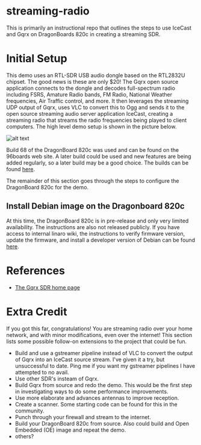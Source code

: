 # streaming-radio
This is primarily an instructional repo that outlines the steps to use IceCast and Gqrx on DragonBoards 820c in creating a streaming SDR.

# Initial Setup
This demo uses an RTL-SDR USB audio dongle based on the RTL2832U chipset. The good news is these are only $20! The Gqrx open source application connects to the dongle and decodes full-spectrum radio including FSRS, Amature Radio bands, FM Radio, National Weather frequencies, Air Traffic control, and more.   It then leverages the streaming UDP output of Gqrx, uses VLC to convert this to Ogg and sends it to the open source streaming audio server application IceCast, creating a streaming radio that streams the radio frequencies being played to client computers.   The high level demo setup is shown in the picture below.

![alt text](Images/Qualcomm-DragonBoard-820cStreamingRadioDemo.jpg "Demo Setup")

Build 68 of the DragonBoard 820c was used and can be found on the 96boards web site.  A later build could be used and new features are being added regularly, so a later build may be a good choice. The builds can be found [here](http://builds.96boards.org/snapshots/dragonboard820c/linaro/debian/).

The remainder of this section goes through the steps to configure the DragonBoard 820c for the demo.

## Install Debian image on the Dragonboard 820c 
At this time, the DragonBoard 820c is in pre-release and only very limited availability.  The instructions are also not released publicly.  If you have access to internal linaro wiki, the instructions to verify firmware version, update the firmware, and install a developer version of Debian can be found [here](https://wiki.linaro.org/Internal/QCOM/DragonBoard-820c).  

# References
* [The Gqrx SDR home page](http://gqrx.dk/)


# Extra Credit 
If you got this far, congratulations!  You are streaming radio over your home network, and with minor modifications, even over the internet!  This section lists some possible follow-on extensions to the project that could be fun.
* Build and use a gstreamer pipeline instead of VLC to convert the output of Gqrx into an IceCast source stream. I've given it a try, but unsuccessful to date.  Ping me if you want my gstreamer pipelines I have attempted to no avail.
* Use other SDR's insteam of Gqrx.
* Build Gqrx from source and redo the demo.  This would be the first step in investigating ways to do some performance improvements.
* Use more elaborate and advances antennas to improve reception.
* Create a scanner.  Some starting code can be found for this in the community.
* Punch through your firewall and stream to the internet.
* Build your DragonBoard 820c from source.  Also could build and Open Embedded (OE) image and repeat the demo.
* others?
